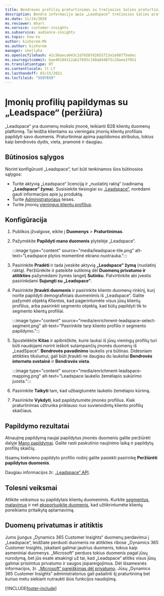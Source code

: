 ```yaml
---
title: Bendrovės profilių praturtinimas su trečiosios šalies praturtinimo „Leadspace“
description: Bendra informacija apie „Leadspace“ trečiosios šalies praturtinimą.
ms.date: 11/24/2020
ms.reviewer: mhart
ms.service: customer-insights
ms.subservice: audience-insights
ms.topic: how-to
author: kishorem-MS
ms.author: kishorem
manager: shellyha
ms.openlocfilehash: 41c56aece043c2d7658fd2655713e1e98775edec
ms.sourcegitcommit: bae40184312ab27b95c140a044875c2daea37951
ms.translationtype: HT
ms.contentlocale: lt-LT
ms.lasthandoff: 03/15/2021
ms.locfileid: "5597659"
---
```

# <a name="enrichment-of-company-profiles-with-leadspace-preview"></a>Įmonių profilių papildymas su „Leadspace“ (peržiūra)

„Leadspace“ yra duomenų mokslo įmonė, teikianti B2B klientų duomenų platformą. Tai leidžia klientams su vieningais įmonių klientų profiliais papildyti savo duomenis. Praturtinimai apima papildomos atributus, tokius kaip bendrovės dydis, vieta, pramonė ir daugiau.

## <a name="prerequisites"></a>Būtinosios sąlygos

Norint konfigūruoti „Leadspace“, turi būti tenkinamos šios būtinosios sąlygos:

- Turite aktyvią „Leadspace“ licenciją ir „nuolatinį raktą“ (vadinamą **„Leadspace“ žyma**). Susisiekite tiesiogiai su [„Leadspace“](https://www.leadspace.com/products/leadspace-on-demand/), norėdami gauti informacijos apie jų produktą.
- Turite [Administratoriaus](permissions.md#administrator) teises.
- Turite įmonių [vieningus klientų profilius](customer-profiles.md).

## <a name="configuration"></a>Konfigūracija

1. Publikos įžvalgose, eikite į **Duomenys** > **Praturtinimas**.

1. Pažymėkite **Papildyti mano duomenis** plytelėje „Leadspace“.

   :::image type="content" source="media/leadspace-tile.png" alt-text="Leadspace plytos momentinė ekrano nuotrauka.":::

1. Pasirinkite **Pradėti** ir tada įveskite aktyvią **„Leadspace“ žymą** (nuolatinį raktą). Peržiūrėkite ir pateikite sutikimą dėl **Duomenų privatumo ir atitikties** pažymėdami žymės langelį **Sutinku**. Patvirtinkite abi įvestis pasirinkdami **Sujungti su „Leadspace“**.

1. Pasirinkite **Įtraukti duomenis** ir pasirinkite kliento duomenų rinkinį, kurį norite papildyti demografiniais duomenimis iš „Leadspace“. Galite pažymėti objektą *Klientas*, kad pagerintumėte visus jūsų klientų profilius, arba pasirinkti segmento objektą, kad būtų papildyti tik to segmento klientų profiliai.

   :::image type="content" source="media/enrichment-leadspace-select-segment.png" alt-text="Pasirinkite tarp kliento profilio ir segmento papildymo.":::

1. Spustelėkite **Kitas** ir apibrėžkite, kurie laukai iš jūsų vieningų profilių turi būti naudojami norint ieškoti sutampančių įmonės duomenų iš „LeadSpace”. **Bendrovės pavadinimo** laukelis yra būtinas. Didesniam atitikties tikslumui, gali būti įtraukti ne daugiau du laukeliai **Bendrovės interneto svetainė** ir **Bendrovės vieta**.

   :::image type="content" source="media/enrichment-leadspace-mapping.png" alt-text="Leadspace laukelio žemėlapio sukūrimo juosta.":::
   
1. Pasirinkite **Taikyti** tam, kad užbaigtumėte laukelio žemėlapio kūrimą.

1. Pasirinkite **Vykdyti**, kad papildytumėte įmonės profilius. Kiek praturtinimas užtrunka priklauso nuo suvienodintų kliento profilių skaičiaus.

## <a name="enrichment-results"></a>Papildymo rezultatai

Atnaujinę papildymą naujai papildytus įmonės duomenis galite peržiūrėti dalyje [Mano papildymai](enrichment-hub.md). Galite rasti paskutinio naujinimo laiką ir papildytų profilių skaičių.

Išsamų kiekvieno papildyto profilio rodinį galite pasiekti pasirinkę **Peržiūrėti papildytus duomenis**.

Daugiau informacijos žr. [„Leadspace“ API](https://support.leadspace.com/hc/en-us/sections/201997649-API).

## <a name="next-steps"></a>Tolesni veiksmai

Atlikite veiksmus su papildytais klientų duomenimis. Kurkite [segmentus](segments.md), [matavimus](measures.md) ir net [eksportuokite duomenis](export-destinations.md), kad užtikrintumėte klientų poreikiams pritaikytą aptarnavimą.

## <a name="data-privacy-and-compliance"></a>Duomenų privatumas ir atitiktis

Jums įjungus „Dynamics 365 Customer Insights“ duomenų perdavimui į „Leadspace“, leidžiate perduoti duomenis ne atitikties ribose „Dynamics 365 Customer Insights, įskaitant galimai jautrius duomenis, tokius kaip asmeniniai duomenys. „Microsoft“ perduos tokius duomenis pagal jūsų nurodymą, bet jūs esate atsakingi už tai, kad „Leadspace“ atitiks visus jūsų galimai prisiimtus privatumo ir saugos įsipareigojimus. Dėl išsamesnės informacijos, žr. [„Microsoft“ pareiškimas dėl privatumo](https://go.microsoft.com/fwlink/?linkid=396732).
Jūsų „Dynamics 365 Customer Insights“ administratorius gali pašalinti šį praturtinimą bet kuriuo metu siekiant nutraukti šios funkcijos naudojimą.


[!INCLUDE[footer-include](../includes/footer-banner.md)]